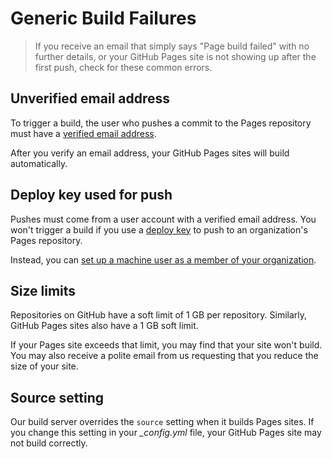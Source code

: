 # Generic Build Failures

> If you receive an email that simply says "Page build failed" with no further details, or your GitHub Pages site is not showing up after the first push, check for these common errors.

## Unverified email address

To trigger a build, the user who pushes a commit to the Pages repository must have a [verified email address](https://help.github.com/en/articles/verifying-your-email-address).

After you verify an email address, your GitHub Pages sites will build automatically.

## Deploy key used for push
Pushes must come from a user account with a verified email address. You won't trigger a build if you use a [deploy key](https://developer.github.com/guides/managing-deploy-keys/#deploy-keys) to push to an organization's Pages repository.

Instead, you can [set up a machine user as a member of your organization](https://developer.github.com/guides/managing-deploy-keys/#machine-users).

## Size limits
Repositories on GitHub have a soft limit of 1 GB per repository. Similarly, GitHub Pages sites also have a 1 GB soft limit.

If your Pages site exceeds that limit, you may find that your site won't build. You may also receive a polite email from us requesting that you reduce the size of your site.

## Source setting
Our build server overrides the `source` setting when it builds Pages sites. If you change this setting in your *_config.yml* file, your GitHub Pages site may not build correctly.

